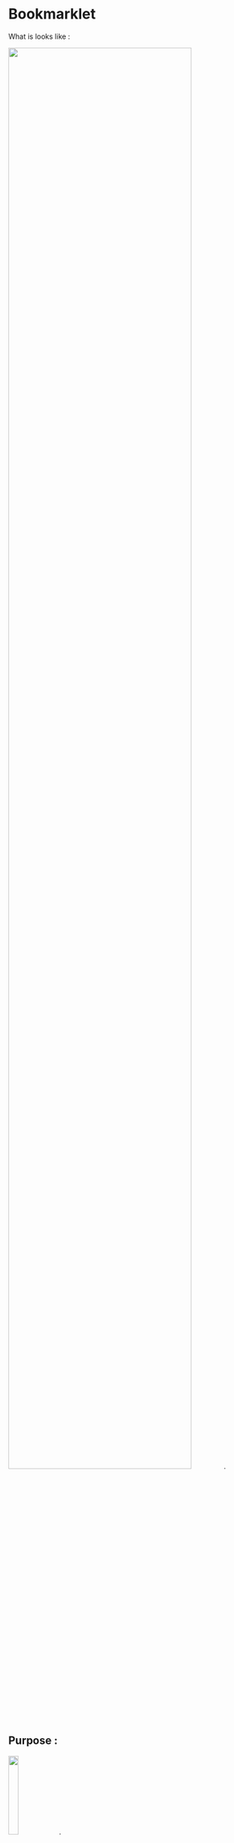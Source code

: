 # Bookmarklet

What is looks like : 

<img src="https://nicocouz.github.io/Bookmarklet/img/readme.jpeg" width="85%">.



## Purpose : 

<img src="https://nicocouz.github.io/Bookmarklet/img/tms.png" width="20%">.


- [x] Get the site(s) ID(s)
- [x] Get the container(s) ID(s) + Version(s) called (with href link to the TagCommander deploy tab)
- [x] Get the tag(s) triggered (with href link to the TagCommander Tag)



<img src="https://nicocouz.github.io/Bookmarklet/img/trustco.png" width="20%">.

- [x] Get the Privacy ID + Version called (with href link to the TrustCommander deploy tab).


.
.

## How to install : .


> On any websites, drag the url in your bookmarklet : .


<img src="https://nicocouz.github.io/Bookmarklet/img/use1.jpeg" width="40%">


> Right click on the new bookmarklet, modify the name of it & then add the following code within the URL entry : 


<img src="https://nicocouz.github.io/Bookmarklet/img/use3.jpeg" width="40%">.



`javascript:!function(){if(null===document.querySelector("#myModal")){let e=document.createElement("link");e.href="https://nicocouz.github.io/Bookmarklet/style.css",e.id="Bookmarklet_style",e.rel="stylesheet",e.type="text/css",document.head.appendChild(e);let t=document.createElement("script");t.src="https://nicocouz.github.io/Bookmarklet/main.js",t.id="Bookmarklet_main",document.body.appendChild(t)}else document.getElementById("myModal").remove(),document.getElementById("Bookmarklet_main").remove(),document.getElementById("Bookmarklet_style").remove()}();`




Coming soon : 
